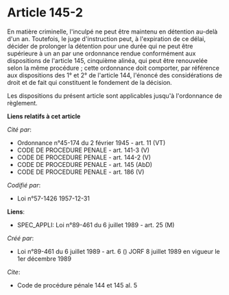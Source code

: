 # Article 145-2

En matière criminelle, l'inculpé ne peut être maintenu en détention au-delà d'un an. Toutefois, le juge d'instruction peut, à
l'expiration de ce délai, décider de prolonger la détention pour une durée qui ne peut être supérieure à un an par une
ordonnance rendue conformément aux dispositions de l'article 145, cinquième alinéa, qui peut être renouvelée selon la même
procédure ; cette ordonnance doit comporter, par référence aux dispositions des 1° et 2° de l'article 144, l'énoncé des
considérations de droit et de fait qui constituent le fondement de la décision.

Les dispositions du présent article sont applicables jusqu'à l'ordonnance de règlement.

**Liens relatifs à cet article**

_Cité par_:

  - Ordonnance n°45-174 du 2 février 1945 - art. 11 (VT)
  - CODE DE PROCEDURE PENALE - art. 141-3 (V)
  - CODE DE PROCEDURE PENALE - art. 144-2 (V)
  - CODE DE PROCEDURE PENALE - art. 145 (AbD)
  - CODE DE PROCEDURE PENALE - art. 186 (V)

_Codifié par_:

  - Loi n°57-1426 1957-12-31

**Liens**:

  - SPEC_APPLI: Loi n°89-461 du 6 juillet 1989 - art. 25 (M)

_Créé par_:

  - Loi n°89-461 du 6 juillet 1989 - art. 6 () JORF 8 juillet 1989 en vigueur le 1er décembre 1989

_Cite_:

  - Code de procédure pénale 144 et 145 al. 5
